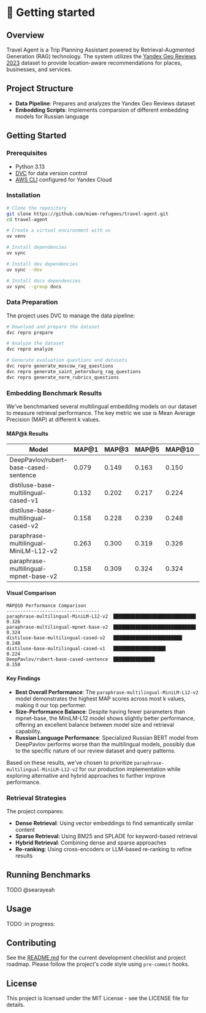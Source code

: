 # 🚀 Getting started

## Overview

Travel Agent is a Trip Planning Assistant powered by Retrieval-Augmented Generation (RAG) technology. The system utilizes the [Yandex Geo Reviews 2023](https://github.com/yandex/geo-reviews-dataset-2023) dataset to provide location-aware recommendations for places, businesses, and services.

## Project Structure

- **Data Pipeline**: Prepares and analyzes the Yandex Geo Reviews dataset
- **Embedding Scripts**: Implements comparsion of different embedding models for Russian language

## Getting Started

### Prerequisites

- Python 3.13
- [DVC](https://dvc.org/doc/install) for data version control
- [AWS CLI](https://yandex.cloud/ru/docs/storage/tools/aws-cli) configured for Yandex Cloud

### Installation

```bash
# Clone the repository
git clone https://github.com/miem-refugees/travel-agent.git
cd travel-agent

# Create a virtual environment with uv
uv venv

# Install dependencies
uv sync

# Install dev dependencies
uv sync --dev

# Install docs dependencies
uv sync --group docs
```

### Data Preparation

The project uses DVC to manage the data pipeline:

```bash
# Download and prepare the dataset
dvc repro prepare

# Analyze the dataset
dvc repro analyze

# Generate evaluation questions and datasets
dvc repro generate_moscow_rag_questions
dvc repro generate_saint_petersburg_rag_questions
dvc repro generate_norm_rubrics_questions
```

### Embedding Benchmark Results

We've benchmarked several multilingual embedding models on our dataset to measure retrieval performance. The key metric we use is Mean Average Precision (MAP) at different k values.

#### MAP@k Results

| Model | MAP@1 | MAP@3 | MAP@5 | MAP@10 | MAP@20 |
|-------|-------|-------|-------|--------|--------|
| DeepPavlov/rubert-base-cased-sentence | 0.079 | 0.149 | 0.163 | 0.150 | 0.155 |
| distiluse-base-multilingual-cased-v1 | 0.132 | 0.202 | 0.217 | 0.224 | 0.207 |
| distiluse-base-multilingual-cased-v2 | 0.158 | 0.228 | 0.239 | 0.248 | 0.239 |
| paraphrase-multilingual-MiniLM-L12-v2 | 0.263 | 0.300 | 0.319 | 0.326 | 0.300 |
| paraphrase-multilingual-mpnet-base-v2 | 0.158 | 0.309 | 0.324 | 0.324 | 0.311 |

#### Visual Comparison

```
MAP@10 Performance Comparison
----------------------------------
paraphrase-multilingual-MiniLM-L12-v2  ██████████████████████████████  0.326
paraphrase-multilingual-mpnet-base-v2  ██████████████████████████████  0.324
distiluse-base-multilingual-cased-v2   █████████████████████████       0.248
distiluse-base-multilingual-cased-v1   ███████████████████             0.224
DeepPavlov/rubert-base-cased-sentence  ███████████████                 0.150
```

#### Key Findings

- **Best Overall Performance**: The `paraphrase-multilingual-MiniLM-L12-v2` model demonstrates the highest MAP scores across most k values, making it our top performer.
- **Size-Performance Balance**: Despite having fewer parameters than mpnet-base, the MiniLM-L12 model shows slightly better performance, offering an excellent balance between model size and retrieval capability.
- **Russian Language Performance**: Specialized Russian BERT model from DeepPavlov performs worse than the multilingual models, possibly due to the specific nature of our review dataset and query patterns.

Based on these results, we've chosen to prioritize `paraphrase-multilingual-MiniLM-L12-v2` for our production implementation while exploring alternative and hybrid approaches to further improve performance.

### Retrieval Strategies

The project compares:

- **Dense Retrieval**: Using vector embeddings to find semantically similar content
- **Sparse Retrieval**: Using BM25 and SPLADE for keyword-based retrieval
- **Hybrid Retrieval**: Combining dense and sparse approaches
- **Re-ranking**: Using cross-encoders or LLM-based re-ranking to refine results

## Running Benchmarks

TODO @searayeah

## Usage

TODO :in progress:

## Contributing

See the [README.md](README.md) for the current development checklist and project roadmap. Please follow the project's code style using `pre-commit` hooks.

## License

This project is licensed under the MIT License - see the LICENSE file for details.
